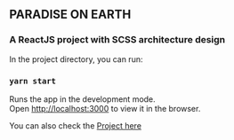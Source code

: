 ## PARADISE ON EARTH

### A ReactJS project with SCSS architecture design

In the project directory, you can run:

### `yarn start`

Runs the app in the development mode.<br />
Open [http://localhost:3000](http://localhost:3000) to view it in the browser.

You can also check the [Project here]("https://paradiseonearth2020.web.app/")

